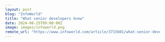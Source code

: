 ```yaml
---
layout: post
blog: "InfoWorld"
title: "What senior developers know"
date: 2024-06-25T09:00:00Z
image: images/infoworld.png
remote_url: "https://www.infoworld.com/article/3715601/what-senior-developers-know.html#tk.rss_applicationdevelopment"
---
```

